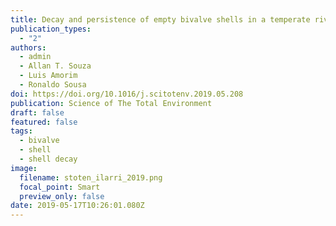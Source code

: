 ```yaml
---
title: Decay and persistence of empty bivalve shells in a temperate riverine system
publication_types:
  - "2"
authors:
  - admin
  - Allan T. Souza
  - Luis Amorim
  - Ronaldo Sousa
doi: https://doi.org/10.1016/j.scitotenv.2019.05.208
publication: Science of The Total Environment
draft: false
featured: false
tags:
  - bivalve
  - shell
  - shell decay
image:
  filename: stoten_ilarri_2019.png
  focal_point: Smart
  preview_only: false
date: 2019-05-17T10:26:01.080Z
---
```

